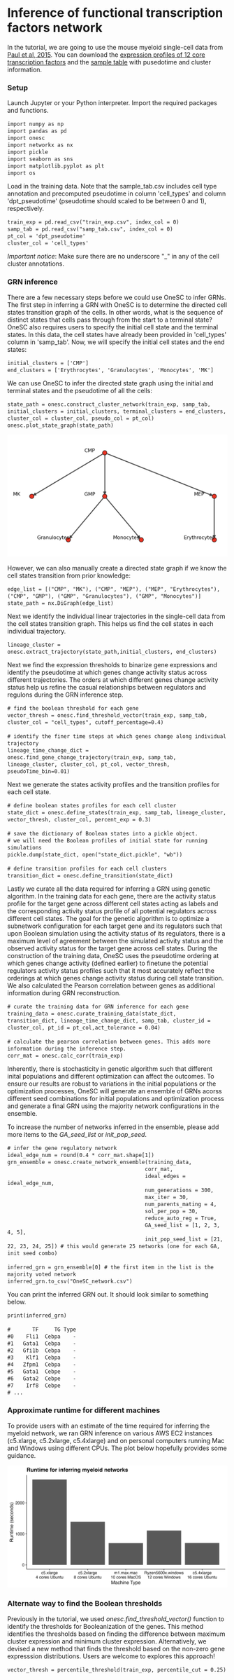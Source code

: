 # Inference of functional transcription factors network
In the tutorial, we are going to use the mouse myeloid single-cell data from [Paul et al, 2015](https://www.cell.com/cell/fulltext/S0092-8674(15)01493-2?_returnURL=https%3A%2F%2Flinkinghub.elsevier.com%2Fretrieve%2Fpii%2FS0092867415014932%3Fshowall%3Dtrue). You can download the [expression profiles of 12 core transcription factors](https://cnobjects.s3.amazonaws.com/OneSC/Paul_2015/train_exp.csv) and the [sample table](https://cnobjects.s3.amazonaws.com/OneSC/Paul_2015/samp_tab.csv) with pusedotime and cluster information. 

### Setup
Launch Jupyter or your Python interpreter. Import the required packages and functions.
```
import numpy as np 
import pandas as pd 
import onesc 
import networkx as nx
import pickle 
import seaborn as sns 
import matplotlib.pyplot as plt
import os
```

Load in the training data. Note that the sample_tab.csv includes cell type annotation and precomputed pseudotime in column 'cell_types' and column 'dpt_pseudotime' (pseudotime should scaled to be between 0 and 1), respectively. 
```
train_exp = pd.read_csv("train_exp.csv", index_col = 0)
samp_tab = pd.read_csv("samp_tab.csv", index_col = 0)
pt_col = 'dpt_pseudotime'
cluster_col = 'cell_types'
```
*Important notice*: Make sure there are no underscore "_" in any of the cell cluster annotations. 
### GRN inference 
There are a few necessary steps before we could use OneSC to infer GRNs. The first step in inferring a GRN with OneSC is to determine the directed cell states transition graph of the cells. In other words, what is the sequence of distinct states that cells pass through from the start to a terminal state? OneSC also requires users to specify the initial cell state and the terminal states. In this data, the cell states have already been provided in 'cell_types' column in 'samp_tab'. Now, we will specify the initial cell states and the end states:

```
initial_clusters = ['CMP']
end_clusters = ['Erythrocytes', 'Granulocytes', 'Monocytes', 'MK']
```
We can use OneSC to infer the directed state graph using the initial and terminal states and the pseudotime of all the cells:
```
state_path = onesc.construct_cluster_network(train_exp, samp_tab, initial_clusters = initial_clusters, terminal_clusters = end_clusters, cluster_col = cluster_col, pseudo_col = pt_col)
onesc.plot_state_graph(state_path)
```
![State graph](./_static/images/state_graph_1.png)

However, we can also manually create a directed state graph if we know the cell states transition from prior knowledge:

```
edge_list = [("CMP", "MK"), ("CMP", "MEP"), ("MEP", "Erythrocytes"), ("CMP", "GMP"), ("GMP", "Granulocytes"), ("GMP", "Monocytes")]
state_path = nx.DiGraph(edge_list)
```

Next we identify the individual linear trajectories in the single-cell data from the cell states transition graph. This helps us find the cell states in each individual trajectory. 
```
lineage_cluster = onesc.extract_trajectory(state_path,initial_clusters, end_clusters)
```

Next we find the expression thresholds to binarize gene expressions and identify the pseudotime at which genes change activity status across different trajectories. The orders at which different genes change activity status help us refine the casual relationships between regulators and regulons during the GRN inference step. 
```
# find the boolean threshold for each gene 
vector_thresh = onesc.find_threshold_vector(train_exp, samp_tab, cluster_col = "cell_types", cutoff_percentage=0.4)

# identify the finer time steps at which genes change along individual trajectory 
lineage_time_change_dict = onesc.find_gene_change_trajectory(train_exp, samp_tab, lineage_cluster, cluster_col, pt_col, vector_thresh, pseudoTime_bin=0.01) 
```

Next we generate the states activity profiles and the transition profiles for each cell state. 
```
# define boolean states profiles for each cell cluster 
state_dict = onesc.define_states(train_exp, samp_tab, lineage_cluster, vector_thresh, cluster_col, percent_exp = 0.3)

# save the dictionary of Boolean states into a pickle object. 
# we will need the Boolean profiles of initial state for running simulations 
pickle.dump(state_dict, open("state_dict.pickle", "wb"))

# define transition profiles for each cell clusters
transition_dict = onesc.define_transition(state_dict)
```

Lastly we curate all the data required for inferring a GRN using genetic algorithm. In the training data for each gene, there are the activity status profile for the target gene across different cell states acting as labels and the corresponding activity status profile of all potential regulators across different cell states. The goal for the genetic algorithm is to optimize a subnetwork configuration for each target gene and its regulators such that upon Boolean simulation using the activity status of its regulators, there is a maximum level of agreement between the simulated activity status and the observed activity status for the target gene across cell states. During the construction of the training data, OneSC uses the pseudotime ordering at which genes change activity (defined earlier) to finetune the potential regulators activity status profiles such that it most accurately reflect the orderings at which genes change activity status during cell state transition. We also calculated the Pearson correlation between genes as additional information during GRN reconstruction. 
```
# curate the training data for GRN inference for each gene 
training_data = onesc.curate_training_data(state_dict, transition_dict, lineage_time_change_dict, samp_tab, cluster_id = cluster_col, pt_id = pt_col,act_tolerance = 0.04)

# calculate the pearson correlation between genes. This adds more information during the inference step. 
corr_mat = onesc.calc_corr(train_exp)
```

Inherently, there is stochasticity in genetic algorithm such that different inital populations and different optimization can affect the outcomes. To ensure our results are robust to variations in the initial populations or the optimization processes, OneSC will generate an ensemble of GRNs acorss different seed combinations for initial populations and optimization process and generate a final GRN using the majority network configurations in the ensemble. 

To increase the number of networks inferred in the ensemble, please add more items to the *GA_seed_list* or *init_pop_seed*. 
```
# infer the gene regulatory network
ideal_edge_num = round(0.4 * corr_mat.shape[1])
grn_ensemble = onesc.create_network_ensemble(training_data, 
                                            corr_mat, 
                                            ideal_edges = ideal_edge_num, 
                                            num_generations = 300, 
                                            max_iter = 30,
                                            num_parents_mating = 4, 
                                            sol_per_pop = 30, 
                                            reduce_auto_reg = True, 
                                            GA_seed_list = [1, 2, 3, 4, 5], 
                                            init_pop_seed_list = [21, 22, 23, 24, 25]) # this would generate 25 networks (one for each GA, init seed combo)

inferred_grn = grn_ensemble[0] # the first item in the list is the majority voted network
inferred_grn.to_csv("OneSC_network.csv")
```

You can print the inferred GRN out. It should look similar to something below. 
```
print(inferred_grn)

#       TF     TG Type
#0    Fli1  Cebpa    -
#1   Gata1  Cebpa    -
#2   Gfi1b  Cebpa    -
#3    Klf1  Cebpa    -
#4   Zfpm1  Cebpa    -
#5   Gata1  Cebpe    -
#6   Gata2  Cebpe    -
#7    Irf8  Cebpe    -
# ...
```

### Approximate runtime for different machines 
To provide users with an estimate of the time required for inferring the myeloid network, we ran GRN inference on various AWS EC2 instances (c5.xlarge, c5.2xlarge, c5.4xlarge) and on personal computers running Mac and Windows using different CPUs. The plot below hopefully provides some guidance. 

![Runtime Test](./_static/images/runtime_plot.png)

### Alternate way to find the Boolean thresholds 
Previously in the tutorial, we used *onesc.find_threshold_vector()* function to identify the thresholds for Booleanization of the genes. This method identifies the thresholds based on finding the difference between maximum cluster expression and minimum cluster expression. Alternatively, we devised a new method that finds the threshold based on the non-zero gene expresssion distributions. Users are welcome to explores this approach! 
```
vector_thresh = percentile_threshold(train_exp, percentile_cut = 0.25)
```